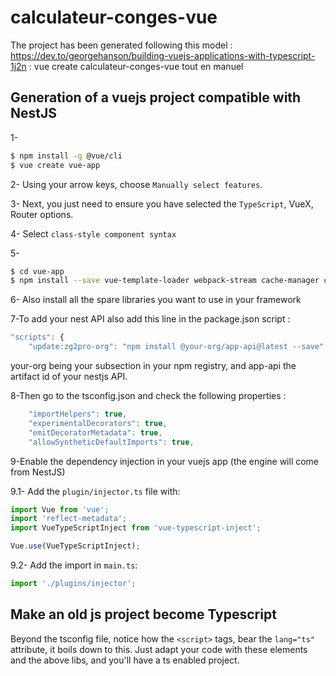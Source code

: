# calculateur-conges-vue

The project has been generated following this model : https://dev.to/georgehanson/building-vuejs-applications-with-typescript-1j2n : vue create calculateur-conges-vue 
tout en manuel

## Generation of a vuejs project compatible with NestJS

1- 
```bash
$ npm install -g @vue/cli
$ vue create vue-app
```

2- Using your arrow keys, choose `Manually select features`.

3- Next, you just need to ensure you have selected the `TypeScript`, VueX, Router options. 

4- Select `class-style component syntax`

5- 
```bash
$ cd vue-app
$ npm install --save vue-template-loader webpack-stream cache-manager class-transformer class-validator core-js vuetify vue-typescript-inject
```

6- Also install all the spare libraries you want to use in your framework

7-To add your nest API also add this line in the package.json script :
```js
"scripts": {
    "update:zg2pro-org": "npm install @your-org/app-api@latest --save"
```
your-org being your subsection in your npm registry, and app-api the artifact id of your nestjs API.

8-Then go to the tsconfig.json and check the following properties :
```js
    "importHelpers": true,
    "experimentalDecorators": true,
    "emitDecoratorMetadata": true,
    "allowSyntheticDefaultImports": true,
```

9-Enable the dependency injection in your vuejs app (the engine will come from NestJS)

9.1- Add the `plugin/injector.ts` file with:
```js
import Vue from 'vue';
import 'reflect-metadata';
import VueTypeScriptInject from 'vue-typescript-inject';

Vue.use(VueTypeScriptInject);
```

9.2- Add the import in `main.ts`:
```js
import './plugins/injector';
```

## Make an old js project become Typescript

Beyond the tsconfig file, notice how the `<script>` tags, bear the `lang="ts"` attribute, it boils down to this. Just adapt your code with these elements and the above libs, and you'll have a ts enabled project.

